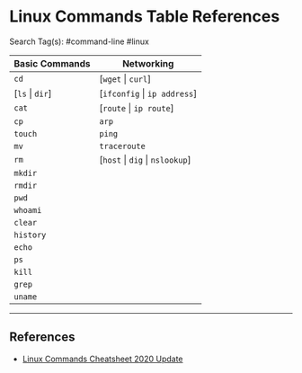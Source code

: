 # Linux Commands Table References

Search Tag(s): #command-line #linux

| Basic Commands  | Networking                      |
| --------------- | ------------------------------- |
| `cd`            | [`wget` \| `curl`]              |
| [`ls` \| `dir`] | [`ifconfig` \| `ip address`]    |
| `cat`           | [`route` \| `ip route`]         |
| `cp`            | `arp`                           |
| `touch`         | `ping`                          |
| `mv`            | `traceroute`                    |
| `rm`            | [`host` \| `dig` \| `nslookup`] |
| `mkdir`         |                                 |
| `rmdir`         |                                 |
| `pwd`           |                                 |
| `whoami`        |                                 |
| `clear`         |                                 |
| `history`       |                                 |
| `echo`          |                                 |
| `ps`            |                                 |
| `kill`          |                                 |
| `grep`          |                                 |
| `uname`         |                                 |

---
## References

- [Linux Commands Cheatsheet 2020 Update](https://www.yeahhub.com/linux-commands-cheatsheet-2020-update/)